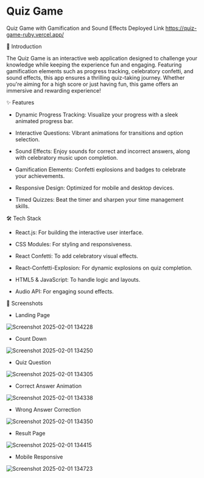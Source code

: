 # Quiz Game                       

Quiz Game with Gamification and Sound Effects       Deployed Link  https://quiz-game-ruby.vercel.app/

🚀 Introduction

The Quiz Game is an interactive web application designed to challenge your knowledge while keeping the experience fun and engaging. Featuring gamification elements such as progress tracking, celebratory confetti, and sound effects, this app ensures a thrilling quiz-taking journey. Whether you're aiming for a high score or just having fun, this game offers an immersive and rewarding experience!

✨ Features

- Dynamic Progress Tracking: Visualize your progress with a sleek animated progress bar.

- Interactive Questions: Vibrant animations for transitions and option selection.

- Sound Effects: Enjoy sounds for correct and incorrect answers, along with celebratory music upon completion.

- Gamification Elements: Confetti explosions and badges to celebrate your achievements.

- Responsive Design: Optimized for mobile and desktop devices.

- Timed Quizzes: Beat the timer and sharpen your time management skills.

🛠️ Tech Stack

- React.js: For building the interactive user interface.

- CSS Modules: For styling and responsiveness.

- React Confetti: To add celebratory visual effects.

- React-Confetti-Explosion: For dynamic explosions on quiz completion.

- HTML5 & JavaScript: To handle logic and layouts.

- Audio API: For engaging sound effects.

📸 Screenshots
- Landing Page

![Screenshot 2025-02-01 134228](https://github.com/user-attachments/assets/aeb346af-aafe-473d-b9f8-bab73dc0ae8b)


- Count Down

![Screenshot 2025-02-01 134250](https://github.com/user-attachments/assets/4adc7784-ea9c-4065-937a-b3c92d9233a7)

- Quiz Question

![Screenshot 2025-02-01 134305](https://github.com/user-attachments/assets/e7695ba2-f61b-420e-a655-8ebe172b3699)

- Correct Answer Animation

![Screenshot 2025-02-01 134338](https://github.com/user-attachments/assets/9a86c8a9-fded-4d7e-b945-96e07ad0b6e1)

- Wrong Answer Correction 

![Screenshot 2025-02-01 134350](https://github.com/user-attachments/assets/d6db3de2-bb1c-43e2-8e71-ab8f79a4c13c)

- Result Page

![Screenshot 2025-02-01 134415](https://github.com/user-attachments/assets/e515bc28-0fd8-44ad-a028-9e501bd01de3)

- Mobile Responsive 

![Screenshot 2025-02-01 134723](https://github.com/user-attachments/assets/3818448c-4a39-446d-997c-98d554f582d4)






